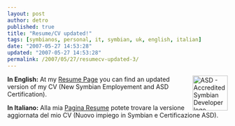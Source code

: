 ```yaml
---
layout: post
author: detro
published: true
title: "Resume/CV updated!"
tags: [symbianos, personal, it, symbian, uk, english, italian]
date: "2007-05-27 14:53:28"
updated: "2007-05-27 14:53:28"
permalink: /2007/05/27/resumecv-updated-3/
---
```


<img src='http://www.detronizator.org/wp-content/uploads/2007/05/asd-logo.png' alt='ASD - Accredited Symbian Developer logo' align="right" width="80" />
<strong>In English:</strong> At my <a href="http://www.detronizator.org/bio/resume/">Resume Page</a> you can find an updated version of my CV (New Symbian Employement and ASD Certification).

<strong>In Italiano:</strong> Alla mia <a href="http://www.detronizator.org/bio/resume/">Pagina Resume</a> potete trovare la versione aggiornata del mio CV (Nuovo impiego in Symbian e Certificazione ASD).
